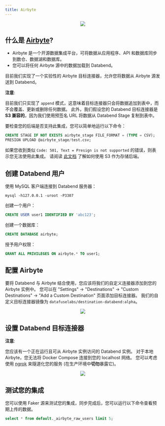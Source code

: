 ```yaml
---
title: Airbyte
---
```


<p align="center">
<img src="/img/integration/integration-airbyte.png"/>
</p>

## 什么是 [Airbyte](https://airbyte.com/)?

* Airbyte 是一个开源数据集成平台，可将数据从应用程序、API 和数据库同步到数仓、数据湖和数据库。
* 您可以将任何 Airbyte 源中的数据加载到 Databend。

目前我们实现了一个实验性的 Airbyte 目标连接器，允许您将数据从 Airbyte 源发送到 Databend。

**注意**:

目前我们只实现了 `append` 模式，这意味着目标连接器只会将数据追加到表中，而不会覆盖、更新或删除任何数据。
此外，我们假设您的 Databend 目标连接器是 **S3 兼容的**，因为我们使用预签名 URL 将数据从 Databend Stage 复制到表中。

要检查您的后端是否支持此集成，您可以简单地运行以下命令：

```sql
CREATE STAGE IF NOT EXISTS airbyte_stage FILE_FORMAT = (TYPE = CSV);
PRESIGN UPLOAD @airbyte_stage/test.csv;
```

如果您收到类似 `Code: 501, Text = Presign is not supported` 的错误，则表示您无法使用此集成。
请阅读 [此文档](../../10-deploy/01-deploy/01-non-production/00-deploying-local.md) 了解如何使用 S3 作为存储后端。

## 创建 Databend 用户

使用 MySQL 客户端连接到 Databend 服务器：

```shell
mysql -h127.0.0.1 -uroot -P3307
```

创建一个用户：

```sql
CREATE USER user1 IDENTIFIED BY 'abc123';
```

创建一个数据库：

```sql
CREATE DATABASE airbyte;
```

授予用户权限：

```sql
GRANT ALL PRIVILEGES ON airbyte.* TO user1;
```

## 配置 Airbyte

要将 Databend 与 Airbyte 结合使用，您应该将我们的自定义连接器添加到您的 Airbyte 实例中。
您可以在 "Settings" -> "Destinations" -> "Custom Destinations" -> "Add a Custom Destination" 页面添加目标连接器。
我们的自定义目标连接器镜像为 `datafuselabs/destination-databend:alpha`。

<p align="center">
<img src="/img/integration/integration-airbyte-plugins.png"/>
</p>

## 设置 Databend 目标连接器

**注意**:

您应该有一个正在运行且可从 Airbyte 实例访问的 Databend 实例。
对于本地 Airbyte，您无法将 Docker Compose 连接到您的 localhost 网络。
您可以考虑使用 [ngrok](https://ngrok.com/) 来隧道化您的服务 (在生产环境中**切勿**暴露它)。

<p align="center">
<img src="/img/integration/integration-airbyte-destinations.png"/>
</p>

## 测试您的集成

您可以使用 Faker 源来测试您的集成，同步完成后，您可以运行以下命令查看预期上传的数据。

```sql
select * from default._airbyte_raw_users limit 5;
```